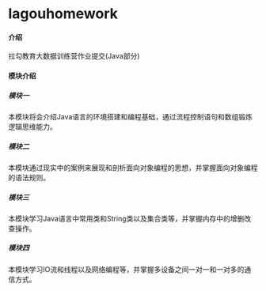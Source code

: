 # lagouhomework

#### 介绍
拉勾教育大数据训练营作业提交(Java部分)



#### 模块介绍

##### 模块一

本模块将会介绍Java语言的环境搭建和编程基础，通过流程控制语句和数组锻炼逻辑思维能力。



##### 模块二

本模块通过现实中的案例来展现和剖析面向对象编程的思想，并掌握面向对象编程的语法规则。



##### 模块三

本模块学习Java语言中常用类和String类以及集合类等，并掌握内存中的增删改查操作。



##### 模块四

本模块学习IO流和线程以及网络编程等，并掌握多设备之间一对一和一对多的通信方式。




